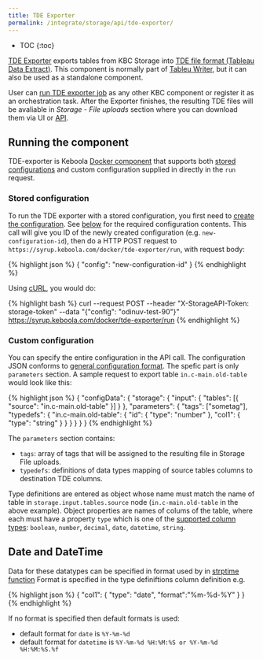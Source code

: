 ```yaml
---
title: TDE Exporter
permalink: /integrate/storage/api/tde-exporter/
---
```


* TOC
{:toc}

[TDE Exporter](https://github.com/keboola/tde-exporter) exports tables from KBC Storage into
[TDE file format (Tableau Data Extract)](http://www.tableau.com/about/blog/2014/7/understanding-tableau-data-extracts-part1).
This component is normally part of [Tableu Writer](https://help.keboola.com/overview/tutorial/write/),
but it can also be used as a standalone component.

User can [run TDE exporter job](/overview/jobs/) as any other KBC component or register it
as an orchestration task. After the Exporter finishes, the resulting TDE files will be avaliable in
*Storage* - *File uploads* section where you can download them via UI or [API](/integrate/storage/api/import-export/).

##  Running the component
TDE-exporter is Keboola [Docker component](/extend/docker/) that supports both
[stored configurations](/integrate/storage/api/configurations/) and
custom configuration supplied in directly in the `run` request.

### Stored configuration
To run the TDE exporter with a stored configuration, you first need to
[create the configuration](http://docs.keboola.apiary.io/#reference/component-configurations/component-configs/create-config).
See [below](#custom-configuration) for the required configuration contents.
This call will give you ID of the newly created configuration (e.g. `new-configuration-id`),
then do a HTTP POST request to `https://syrup.keboola.com/docker/tde-exporter/run`, with request body:

{% highlight json %}
{
    "config": "new-configuration-id"
}
{% endhighlight %}

Using [cURL](/overview/api/#curl), you would do:

{% highlight bash %}
curl --request POST --header "X-StorageAPI-Token: storage-token" --data "{\"config\": \"odinuv-test-90\"}" https://syrup.keboola.com/docker/tde-exporter/run
{% endhighlight %}

### Custom configuration
You can specify the entire configuration in the API call. The configuration JSON conforms
to [general configuration format](/extend/common-interface/config-file/). The spefic part
is only `parameters` section. A sample request to export table
`in.c-main.old-table` would look like this:

{% highlight json %}
{
	"configData": {
		"storage": {
			"input": {
				"tables": [{
					"source": "in.c-main.old-table"
				}]
			}
		},
		"parameters": {
			"tags": ["sometag"],
			"typedefs": {
				"in.c-main.old-table": {
					"id": {
						"type": "number"
					},
					"col1": {
						"type": "string"
					}
				}
			}
		}
	}
}
{% endhighlight %}

The `parameters` section contains:

- `tags`: array of tags that will be assigned to the resulting file in Storage File uploads.
- `typedefs`: definitions of data types mapping of source tables columns to destination TDE columns.

Type definitions are entered as object whose name must match the name of table in
`storage.input.tables.source` node (`in.c-main.old-table` in the above example). Object properties
are names of colums of the table, where each must have a property `type` which is one of the
[supported column types](https://onlinehelp.tableau.com/current/pro/online/mac/en-us/datafields_typesandroles_datatypes.html):
`boolean`, `number`, `decimal`, `date`, `datetime`, `string`.

## Date and DateTime
Data for these datatypes can be specified in format used by
in [strptime function](http://pubs.opengroup.org/onlinepubs/009695399/functions/strptime.html) Format is specified in
the type definiftions column definition e.g.

{% highlight json %}
{
    "col1": {
        "type": "date",
        "format":"%m-%d-%Y"
    }
}
{% endhighlight %}

If no format is specified then default formats is used:
- default format for `date` is `%Y-%m-%d`
- default format for `datetime` is `%Y-%m-%d %H:%M:%S or %Y-%m-%d %H:%M:%S.%f`
